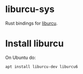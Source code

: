 # liburcu-sys

Rust bindings for [liburcu](http://liburcu.org/).

# Install liburcu

On Ubuntu do:
```
apt install liburcu-dev liburcu6
```
